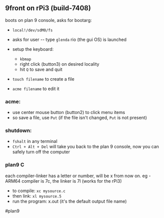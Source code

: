 ## 9front on rPi3 (build-7408)
boots on plan 9 console, asks for bootarg:
  - `local!/dev/sdM0/fs`
  - asks for user -- type `glenda`
rio (the gui OS) is launched

- setup the keyboard:
  + `kbmap`
  + right click (button3) on desired locality
  + hit `Q` to save and quit

- `touch filename` to create a file
- `acme filename` to edit it

### acme:
- use center mouse button (button2) to click menu items
- so save a file, use `Put` (if the file isn't changed, `Put` is not present)

### shutdown:
- `fshalt` in any terminal
- `Ctrl + Alt + Del` will take you back to the plan 9 console, now you can safely turn off the computer

### plan9 C
each compiler-linker has a letter or number, will be x from now on.
eg - ARM64 compiler is 7c, the linker is 7l (works for the rPi3)
- to compile: `xc mysource.c`
- then link: `xl mysource.5`
- run the program: x.out (it's the default output file name)


#plan9
